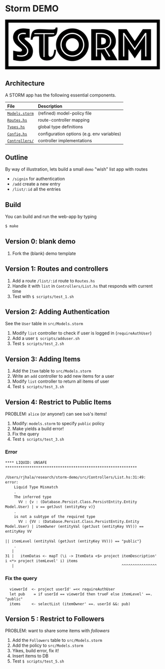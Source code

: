 # Storm DEMO

![STORM](/figs/logo.png)

## Architecture

A STORM app has the following essential components.

| **File**                           | **Description**                            |
|:-----------------------------------|:-------------------------------------------|
| [`Models.storm`](src/Model.storm)  | (refined) model-policy file                |
| [`Routes.hs`](src/Routes.hs)       | route-controller mapping                   |
| [`Types.hs`](src/Types.hs)         | global type definitions                    |
| [`Config.hs`](src/Config.hs)       | configuration options (e.g. env variables) |
| [`Controllers/`](src/Controllers/) | controller implementations                 |

## Outline

By way of illustration, lets build a small `demo` "wish" list app with routes

- `/signin`   for authentication
- `/add`      create a new entry
- `/list/:id` all the entries

## Build 

You can build and run the web-app by typing 

```sh
$ make
``` 

## Version 0: blank demo

1. Fork the (blank) demo template

## Version 1: Routes and controllers

1. Add a route `/list/:id` route to `Routes.hs`
2. Handle it with `list` in `Controllers/List.hs` that responds with current time
3. Test with `$ scripts/test_1.sh`

## Version 2: Adding Authentication

See the `User` table in `src/Models.storm` 

1. Modify `list` controller to check if user is logged in (`requireAuthUser`)
2. Add a user `$ scripts/adduser.sh`
3. Test `$ scripts/test_2.sh`

## Version 3: Adding Items

1. Add the `Item` table to `src/Models.storm`
2. Write an `add` controller to add new items for a user
3. Modify `list` controller to return all items of user
4. Test `$ scripts/test_3.sh`

## Version 4: Restrict to Public Items

PROBLEM: `alice` (or anyone!) can see `bob`'s items!

1. Modify: `models.storm` to specify `public` policy
2. Make yields a build error! 
3. Fix the query
4. Test `$ scripts/test_3.sh`

### Error

```
**** LIQUID: UNSAFE ************************************************************

/Users/rjhala/research/storm-demo/src/Controllers/List.hs:31:49: error:
    Liquid Type Mismatch
    .
    The inferred type
      VV : {v : (Database.Persist.Class.PersistEntity.Entity Model.User) | v == getJust (entityKey v)}
    .
    is not a subtype of the required type
      VV : {VV : (Database.Persist.Class.PersistEntity.Entity Model.User) | itemOwner (entityVal (getJust (entityKey VV))) == entityKey VV
                                                                            || itemLevel (entityVal (getJust (entityKey VV))) == "public"}
    .
   |
31 |   itemDatas <- mapT (\i -> ItemData <$> project itemDescription' i <*> project itemLevel' i) items
   |                                                 ^^^^^^^^^^^^^^^^
```

### Fix the query

```
  viewerId  <- project userId' =<< requireAuthUser
  let pub    = if userId == viewerId then trueF else itemLevel' ==. "public" 
  items     <- selectList (itemOwner' ==. userId &&: pub)
```

## Version 5 : Restrict to Followers

PROBLEM: want to share some items with *followers*

1. Add the `Followers` table to `src/Models.storm`
2. Add the policy to `src/Models.storm`
3. Yikes, build error, fix it!
4. Insert items to DB
5. Test `$ scripts/test_5.sh`
